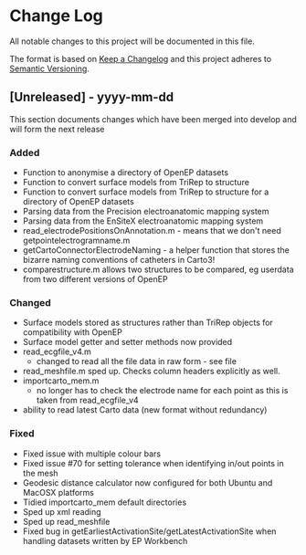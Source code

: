 # Change Log
All notable changes to this project will be documented in this file.
 
The format is based on [Keep a Changelog](http://keepachangelog.com/)
and this project adheres to [Semantic Versioning](http://semver.org/).
 
## [Unreleased] - yyyy-mm-dd
 
This section documents changes which have been merged into develop and will form the next release
 
### Added
- Function to anonymise a directory of OpenEP datasets
- Function to convert surface models from TriRep to structure
- Function to convert surface models from TriRep to structure for a directory of OpenEP datasets
- Parsing data from the Precision electroanatomic mapping system
- Parsing data from the EnSiteX electroanatomic mapping system
- read_electrodePositionsOnAnnotation.m - means that we don't need getpointelectrogramname.m
- getCartoConnectorElectrodeNaming - a helper function that stores the bizarre
                                     naming conventions of catheters in Carto3!
- comparestructure.m allows two structures to be compared, 
                          eg userdata from two different versions of OpenEP

### Changed
- Surface models stored as structures rather than TriRep objects for compatibility with OpenEP
- Surface model getter and setter methods now provided
- read_ecgfile_v4.m
    - changed to read all the file data in raw form - see file
- read_meshfile.m sped up. Checks column headers explicitly as well.
- importcarto_mem.m
    - no longer has to check the electrode name for each point as this is
      taken from read_ecgfile_v4
- ability to read latest Carto data (new format without redundancy)
                
### Fixed
- Fixed issue with multiple colour bars
- Fixed issue #70 for setting tolerance when identifying in/out points in the mesh
- Geodesic distance calculator now configured for both Ubuntu and MacOSX platforms
- Tidied importcarto_mem default directories
- Sped up xml reading
- Sped up read_meshfile
- Fixed bug in getEarliestActivationSite/getLatestActivationSite when handling datasets written by EP Workbench